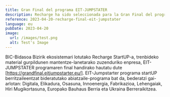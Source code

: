 ```yaml
---
title: Gran Final del programa EIT-JUMPSTATER
description: Recharge ha sido seleccionada para la Gran Final del programa EIT-JUMPSTATER
reference: 2023-04-20-recharge-final-eit-jumpstater
language: eu
pubDate: 2023-04-20
image:
  url: /images/test.png
  alt: Test's Image
---
```


BIC-Bidasoa Bizirik ekosistemari lotutako Recharge StartUP-a, trenbideko material gurpildunen mantentze-lanetarako zuzenduriko enpresa, EIT-JUMPSTATER programaren final handirako hautatu dute [https://grandfinal.eitjumpstarter.eu/].
EIT-Jumpstarter programa startUP berritzaileentzat bideratutako abiatzaile-programa bat da, bederatzi gai-arlotan: Digitala, Elikadura, Osasuna, Innoenergia, Fabrikazioa, Lehengaiak, Hiri Mugikortasuna, Europako Bauhaus Berria eta Ukraina Berreraikitzea.
